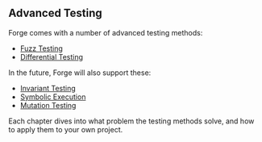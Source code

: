 ## Advanced Testing

Forge comes with a number of advanced testing methods:

- [Fuzz Testing](./fuzz-testing.md)
- [Differential Testing](./differential-ffi-testing.md)

In the future, Forge will also support these:

- [Invariant Testing](#)
- [Symbolic Execution](#)
- [Mutation Testing](#)

Each chapter dives into what problem the testing methods solve, and how to apply them to your own project.
